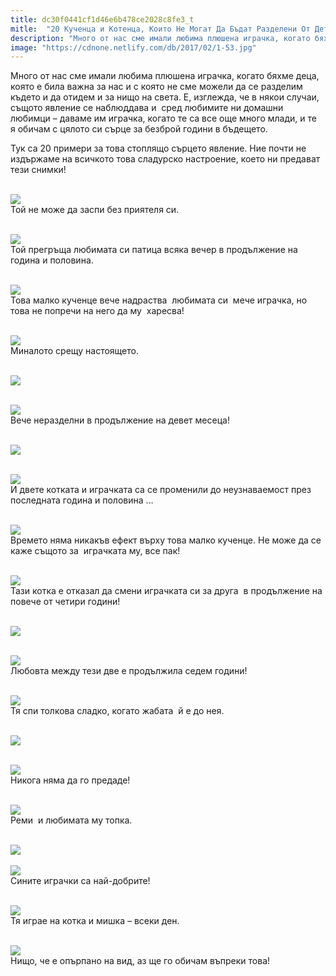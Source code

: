 ```yaml
---
title: dc30f0441cf1d46e6b478ce2028c8fe3_t
mitle:  "20 Кученца и Котенца, Които Не Могат Да Бъдат Разделени От Детските Си Играчки!"
description: "Много от нас сме имали любима плюшена играчка, когато бяхме деца, която е била важна за нас и с която не сме можели да се разделим където и да отидем и за нищо на свет"
image: "https://cdnone.netlify.com/db/2017/02/1-53.jpg"
---
```


 <p>Много от нас сме имали любима плюшена играчка, когато бяхме деца, която е била важна за нас и с която не сме можели да се разделим където и да отидем и за нищо на света. Е, изглежда, че в някои случаи, същото явление се наблюддава и  сред любимите ни домашни любимци – даваме им играчка, когато те са все още много млади, и те я обичам с цялото си сърце за безброй години в бъдещето.</p>      <p>Тук са 20 примери за това стоплящо сърцето явление. Ние почти не издържаме на всичкото това сладурско настроение, което ни предават тези снимки!</p>  <p> <br/><img src="https://cdnone.netlify.com/db/2017/02/1-53.jpg"/><br/> Той не може да заспи без приятеля си.</p> <p> <br/><img src="https://cdnone.netlify.com/db/2017/02/2-55.jpg"/><br/> Той прегръща любимата си патица всяка вечер в продължение на година и половина.</p>       <p> <br/><img src="https://cdnone.netlify.com/db/2017/02/3-55.jpg"/><br/> Това малко кученце вече надраства  любимата си  мече играчка, но това не попречи на него да му  харесва!</p> <p> <br/><img src="https://cdnone.netlify.com/db/2017/02/4-54.jpg"/><br/> Миналото срещу настоящето.</p> <p> <br/><img src="https://cdnone.netlify.com/db/2017/02/5-54.jpg"/><br/></p> <p> <br/><img src="https://cdnone.netlify.com/db/2017/02/6-50.jpg"/><br/> Вече неразделни в продължение на девет месеца!</p>       <p> <br/><img src="https://cdnone.netlify.com/db/2017/02/7-49.jpg"/><br/></p> <p> <br/><img src="https://cdnone.netlify.com/db/2017/02/8-49.jpg"/><br/> И двете котката и играчката са се променили до неузнаваемост през последната година и половина …</p> <p> <br/><img src="https://cdnone.netlify.com/db/2017/02/9-48.jpg"/><br/> Времето няма никакъв ефект върху това малко кученце. Не може да се каже същото за  играчката му, все пак!</p> <p> <br/><img src="https://cdnone.netlify.com/db/2017/02/10-43.jpg"/><br/> Тази котка е отказал да смени играчката си за друга  в продължение на повече от четири години!</p>  <p> <br/><img src="https://cdnone.netlify.com/db/2017/02/11-40.jpg"/><br/></p> <p> <br/><img src="https://cdnone.netlify.com/db/2017/02/12-34.jpg"/><br/> Любовта между тези две е продължила седем години!</p>      <p> <br/><img src="https://cdnone.netlify.com/db/2017/02/13-32.jpg"/><br/> Тя спи толкова сладко, когато жабата  й е до нея.</p> <p> <br/><img src="https://cdnone.netlify.com/db/2017/02/14-31.jpg"/><br/></p> <p> <br/><img src="https://cdnone.netlify.com/db/2017/02/15-32.jpg"/><br/> Никога няма да го предаде!</p> <p> <br/><img src="https://cdnone.netlify.com/db/2017/02/16-19.jpg"/><br/> Реми  и любимата му топка.</p>      <p> <br/><img src="https://cdnone.netlify.com/db/2017/02/17-16.jpg"/><br/>  <br/><img src="https://cdnone.netlify.com/db/2017/02/18-14.jpg"/><br/> Сините играчки са най-добрите!</p> <p> <br/><img src="https://cdnone.netlify.com/db/2017/02/19-10.jpg"/><br/> Тя играе на котка и мишка – всеки ден.</p>  <p> <br/><img src="https://cdnone.netlify.com/db/2017/02/20-10.jpg"/><br/> Нищо, че е опърпано на вид, аз ще го обичам въпреки това!</p>       